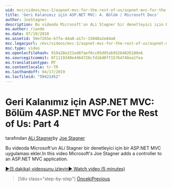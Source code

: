```yaml
---
uid: mvc/videos/mvc-2/aspnet-mvc-for-the-rest-of-us/aspnet-mvc-for-the-rest-of-us-part-4
title: 'Geri Kalanımız için ASP.NET MVC: 4. Bölüm | Microsoft Docs'
author: JoeStagner
description: Bu videoda Microsoft'un ALi Stagner bir denetleyici için bir ASP.NET MVC uygulaması ekler.
ms.author: riande
ms.date: 07/19/2010
ms.assetid: 50e7265e-b7fa-44a0-a17c-15048a2e84a8
msc.legacyurl: /mvc/videos/mvc-2/aspnet-mvc-for-the-rest-of-us/aspnet-mvc-for-the-rest-of-us-part-4
msc.type: video
ms.openlocfilehash: 919a28e221ed87aef6cc05d95ab95264026180e6
ms.sourcegitcommit: 0f1119340e4464720cfd16d0ff15764746ea1fea
ms.translationtype: MT
ms.contentlocale: tr-TR
ms.lasthandoff: 04/17/2019
ms.locfileid: "59421452"
---
```

# <a name="aspnet-mvc-for-the-rest-of-us-part-4"></a><span data-ttu-id="bee88-103">Geri Kalanımız için ASP.NET MVC: Bölüm 4</span><span class="sxs-lookup"><span data-stu-id="bee88-103">ASP.NET MVC For the Rest of Us: Part 4</span></span>

<span data-ttu-id="bee88-104">tarafından [ALi Stagner](https://github.com/JoeStagner)</span><span class="sxs-lookup"><span data-stu-id="bee88-104">by [Joe Stagner](https://github.com/JoeStagner)</span></span>

<span data-ttu-id="bee88-105">Bu videoda Microsoft'un ALi Stagner bir denetleyici için bir ASP.NET MVC uygulaması ekler.</span><span class="sxs-lookup"><span data-stu-id="bee88-105">In this video Microsoft's Joe Stagner adds a controller to an ASP.NET MVC application.</span></span>

[<span data-ttu-id="bee88-106">&#9654;(5 dakika) videosunu izleyin</span><span class="sxs-lookup"><span data-stu-id="bee88-106">&#9654; Watch video (5 minutes)</span></span>](https://channel9.msdn.com/Blogs/ASP-NET-Site-Videos/aspnet-mvc-for-the-rest-of-us-part-4)

> [!div class="step-by-step"]
> [<span data-ttu-id="bee88-107">Önceki</span><span class="sxs-lookup"><span data-stu-id="bee88-107">Previous</span></span>](aspnet-mvc-for-the-rest-of-us-part-3.md)
